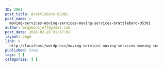 ```yaml
---
ID: 2061
post_title: Brattleboro 05301
post_name: >
  moving-services-moving-services-moving-services-brattleboro-05301
author: mrgabonijeff@gmail.com
post_date: 2018-03-28 01:37:01
layout: page
link: >
  http://localhost/wordpress/moving-services-moving-services-moving-services-brattleboro-05301/
published: true
tags: [ ]
categories: [ ]
---
```

